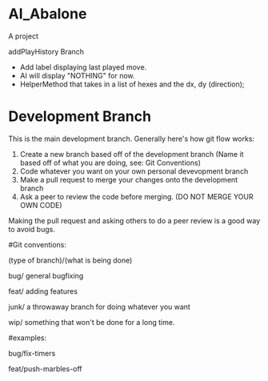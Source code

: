# AI_Abalone
A project

addPlayHistory Branch
 - Add label displaying last played move.
 - AI will display "NOTHING" for now.
 - HelperMethod that takes in a list of hexes and the dx, dy (direction);

# Development Branch

This is the main development branch. Generally here's how git flow works:
1) Create a new branch based off of the development branch (Name it based off of what you are doing, see: Git Conventions)
2) Code whatever you want on your own personal devevopment branch
3) Make a pull request to merge your changes onto the development branch
4) Ask a peer to review the code before merging. (DO NOT MERGE YOUR OWN CODE)

Making the pull request and asking others to do a peer review is a good way to avoid bugs. 


#Git conventions:

(type of branch)/(what is being done)

bug/ general bugfixing

feat/ adding features

junk/ a throwaway branch for doing whatever you want

wip/ something that won't be done for a long time.

#examples:

bug/fix-timers

feat/push-marbles-off


